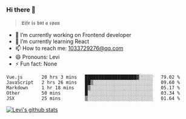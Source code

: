 ### Hi there 👋

> 𝕷𝖎𝖋𝖊 𝖎𝖘 𝖇𝖚𝖙 𝖆 𝖘𝖕𝖆𝖓

- 🔭 I’m currently working on Frontend developer
- 🌱 I’m currently learning React
- 📫 How to reach me: 1033729276@qq.com
- 😄 Pronouns: Levi
- ⚡ Fun fact: None


<!--START_SECTION:waka-->
```text
Vue.js       20 hrs 3 mins   ███████████████████▓░░░░░   79.02 % 
JavaScript   2 hrs 26 mins   ██▒░░░░░░░░░░░░░░░░░░░░░░   09.60 % 
Markdown     1 hr 18 mins    █▒░░░░░░░░░░░░░░░░░░░░░░░   05.17 % 
Other        50 mins         █░░░░░░░░░░░░░░░░░░░░░░░░   03.34 % 
JSX          25 mins         ▒░░░░░░░░░░░░░░░░░░░░░░░░   01.64 % 
```
<!--END_SECTION:waka-->


[![Levi's github stats](https://github-readme-stats.vercel.app/api?username=chaossssss)](https://github.com/anuraghazra/github-readme-stats)